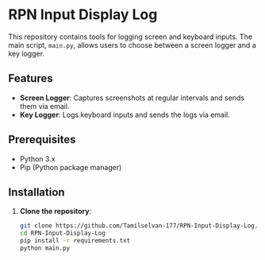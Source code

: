 # RPN Input Display Log

This repository contains tools for logging screen and keyboard inputs. The main script, `main.py`, allows users to choose between a screen logger and a key logger.

## Features

- **Screen Logger**: Captures screenshots at regular intervals and sends them via email.
- **Key Logger**: Logs keyboard inputs and sends the logs via email.

## Prerequisites

- Python 3.x
- Pip (Python package manager)

## Installation

1. **Clone the repository**:
   ```bash
   git clone https://github.com/Tamilselvan-177/RPN-Input-Display-Log.git
   cd RPN-Input-Display-Log
   pip install -r requirements.txt
   python main.py
   ```

